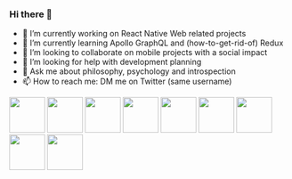 ### Hi there 👋 
- 🔭 I’m currently working on React Native Web related projects
- 🌱 I’m currently learning Apollo GraphQL and (how-to-get-rid-of) Redux
- 👯 I’m looking to collaborate on mobile projects with a social impact
- 🤔 I’m looking for help with development planning
- 💬 Ask me about philosophy, psychology and introspection
- 📫 How to reach me: DM me on Twitter (same username)

<span>
<img height="64px" src="https://cdn.svgporn.com/logos/javascript.svg">
<img height="64px" src="https://cdn.svgporn.com/logos/expo.svg">
<img height="64px" src="https://cdn.svgporn.com/logos/react.svg">
<img height="64px" src="https://cdn.svgporn.com/logos/firebase.svg">
<img height="64px" src="https://cdn.svgporn.com/logos/redux.svg">
<img height="64px" src="https://cdn.svgporn.com/logos/eslint.svg">
<img height="64px" src="https://cdn.svgporn.com/logos/git.svg">
<img height="64px" src="https://cdn.svgporn.com/logos/python.svg">
<img height="64px" src="https://cdn.svgporn.com/logos/flask.svg">
</span>

